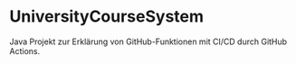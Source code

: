 # UniversityCourseSystem
Java Projekt zur Erklärung von GitHub-Funktionen mit CI/CD durch GitHub Actions. 
